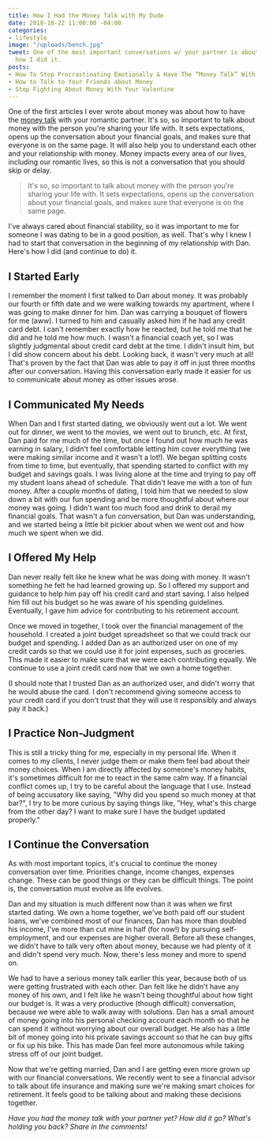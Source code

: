 ```yaml
---
title: How I Had the Money Talk with My Dude
date: 2018-10-22 11:00:00 -04:00
categories:
- lifestyle
image: "/uploads/bench.jpg"
tweet: One of the most important conversations w/ your partner is about money. Here's
  how I did it.
posts:
- How To Stop Procrastinating Emotionally & Have The “Money Talk” With Your S.O.
- How to Talk to Your Friends about Money
- Stop Fighting About Money With Your Valentine
---
```


One of the first articles I ever wrote about money was about how to have the [money talk](https://www.maggiegermano.com/blog/have-the-money-talk) with your romantic partner. It's so, so important to talk about money with the person you're sharing your life with. It sets expectations, opens up the conversation about your financial goals, and makes sure that everyone is on the same page. It will also help you to understand each other and your relationship with money. Money impacts every area of our lives, including our romantic lives, so this is not a conversation that you should skip or delay.

> It's so, so important to talk about money with the person you're sharing your life with. It sets expectations, opens up the conversation about your financial goals, and makes sure that everyone is on the same page.

I've always cared about financial stability, so it was important to me for someone I was dating to be in a good position, as well. That's why I knew I had to start that conversation in the beginning of my relationship with Dan. Here's how I did (and continue to do) it.  

## I Started Early

I remember the moment I first talked to Dan about money. It was probably our fourth or fifth date and we were walking towards my apartment, where I was going to make dinner for him. Dan was carrying a bouquet of flowers for me (aww). I turned to him and casually asked him if he had any credit card debt. I can't remember exactly how he reacted, but he told me that he did and he told me how much. I wasn't a financial coach yet, so I was slightly judgmental about credit card debt at the time. I didn't insult him, but I did show concern about his debt. Looking back, it wasn't very much at all! That's proven by the fact that Dan was able to pay it off in just three months after our conversation. Having this conversation early made it easier for us to communicate about money as other issues arose. 

## I Communicated My Needs

When Dan and I first started dating, we obviously went out a lot. We went out for dinner, we went to the movies, we went out to brunch, etc. At first, Dan paid for me much of the time, but once I found out how much he was earning in salary, I didn't feel comfortable letting him cover everything (we were making similar income and it wasn't a lot!). We began splitting costs from time to time, but eventually, that spending started to conflict with my budget and savings goals. I was living alone at the time and trying to pay off my student loans ahead of schedule. That didn't leave me with a ton of fun money. After a couple months of dating, I told him that we needed to slow down a bit with our fun spending and be more thoughtful about where our money was going. I didn't want too much food and drink to derail my financial goals. That wasn't a fun conversation, but Dan was understanding, and we started being a little bit pickier about when we went out and how much we spent when we did.

## I Offered My Help

Dan never really felt like he knew what he was doing with money. It wasn't something he felt he had learned growing up. So I offered my support and guidance to help him pay off his credit card and start saving. I also helped him fill out his budget so he was aware of his spending guidelines. Eventually, I gave him advice for contributing to his retirement account.

Once we moved in together, I took over the financial management of the household. I created a joint budget spreadsheet so that we could track our budget and spending. I added Dan as an authorized user on one of my credit cards so that we could use it for joint expenses, such as groceries. This made it easier to make sure that we were each contributing equally. We continue to use a joint credit card now that we own a home together.

\(I should note that I trusted Dan as an authorized user, and didn't worry that he would abuse the card. I don't recommend giving someone access to your credit card if you don't trust that they will use it responsibly and always pay it back.)

## I Practice Non-Judgment

This is still a tricky thing for me, especially in my personal life. When it comes to my clients, I never judge them or make them feel bad about their money choices.  When I am directly affected by someone's money habits, it's sometimes difficult for me to react in the same calm way. If a financial conflict comes up, I try to be careful about the language that I use. Instead of being accusatory like saying, "Why did you spend so much money at that bar?", I try to be more curious by saying things like, "Hey, what's this charge from the other day? I want to make sure I have the budget updated properly." 

## I Continue the Conversation

As with most important topics, it's crucial to continue the money conversation over time. Priorities change, income changes, expenses change. These can be good things or they can be difficult things. The point is, the conversation must evolve as life evolves.

Dan and my situation is much different now than it was when we first started dating. We own a home together, we've both paid off our student loans, we've combined most of our finances, Dan has more than doubled his income, I've more than cut mine in half (for now!) by pursuing self-employment, and our expenses are higher overall. Before all these changes, we didn't have to talk very often about money, because we had plenty of it and didn't spend very much. Now, there's less money and more to spend on.

We had to have a serious money talk earlier this year, because both of us were getting frustrated with each other. Dan felt like he didn't have any money of his own, and I felt like he wasn't being thoughtful about how tight our budget is. It was a very productive (though difficult) conversation, because we were able to walk away with solutions. Dan has a small amount of money going into his personal checking account each month so that he can spend it without worrying about our overall budget. He also has a little bit of money going into his private savings account so that he can buy gifts or fix up his bike. This has made Dan feel more autonomous while taking stress off of our joint budget.

Now that we're getting married, Dan and I are getting even more grown up with our financial conversations. We recently went to see a financial advisor to talk about life insurance and making sure we're making smart choices for retirement. It feels good to be talking about and making these decisions together. 

*Have you had the money talk with your partner yet? How did it go? What's holding you back? Share in the comments!*